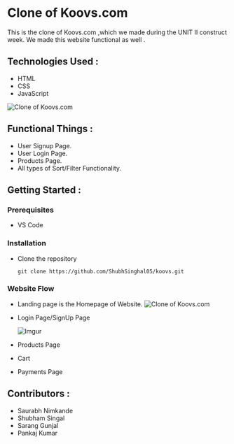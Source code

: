# Clone of Koovs.com


This is the clone of Koovs.com ,which we made during the UNIT II construct week. We made this website functional as well .

## Technologies Used :
* HTML
* CSS
* JavaScript


![Clone of Koovs.com](https://miro.medium.com/max/875/1*9_Dsv9Wl1PStg6CtJnJFZg.jpeg)

## Functional Things :
* User Signup Page.
* User Login Page.
* Products Page.
* All types of Sort/Filter Functionality.


## Getting Started :


### Prerequisites 
* VS Code


### Installation 
* Clone the repository
    ``` 
    git clone https://github.com/ShubhSinghal05/koovs.git
    ```
### Website Flow
* Landing page is the Homepage of Website.
![Clone of Koovs.com](https://miro.medium.com/max/875/1*WjDOAvXpvIfd_xxMSxwvbQ.jpeg)

* Login Page/SignUp Page

    ![Imgur](https://i.imgur.com/bPA0nx6.gif)
* Products Page
* Cart
* Payments Page

## Contributors :
* Saurabh Nimkande
* Shubham Singal
* Sarang Gunjal
* Pankaj Kumar


